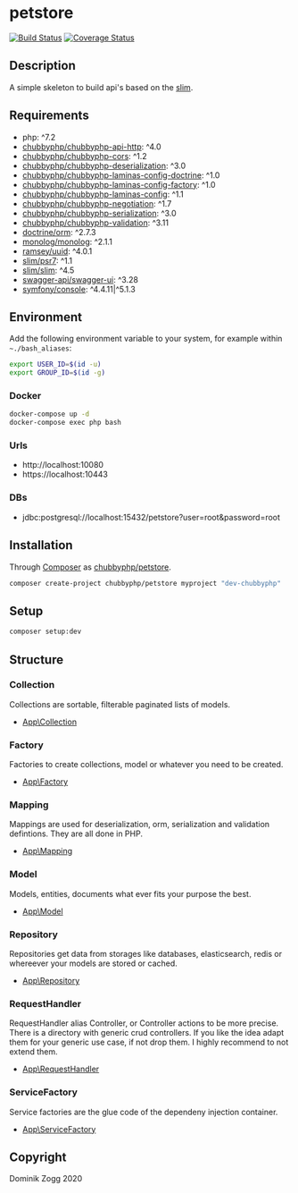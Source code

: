 # petstore

[![Build Status](https://api.travis-ci.org/chubbyphp/petstore.png?branch=chubbyphp)](https://travis-ci.org/chubbyphp/petstore)
[![Coverage Status](https://coveralls.io/repos/github/chubbyphp/petstore/badge.svg?branch=chubbyphp)](https://coveralls.io/github/chubbyphp/petstore?branch=chubbyphp)

## Description

A simple skeleton to build api's based on the [slim][1].

## Requirements

 * php: ^7.2
 * [chubbyphp/chubbyphp-api-http][2]: ^4.0
 * [chubbyphp/chubbyphp-cors][3]: ^1.2
 * [chubbyphp/chubbyphp-deserialization][4]: ^3.0
 * [chubbyphp/chubbyphp-laminas-config-doctrine][5]: ^1.0
 * [chubbyphp/chubbyphp-laminas-config-factory][6]: ^1.0
 * [chubbyphp/chubbyphp-laminas-config][7]: ^1.1
 * [chubbyphp/chubbyphp-negotiation][8]: ^1.7
 * [chubbyphp/chubbyphp-serialization][9]: ^3.0
 * [chubbyphp/chubbyphp-validation][10]: ^3.11
 * [doctrine/orm][11]: ^2.7.3
 * [monolog/monolog][12]: ^2.1.1
 * [ramsey/uuid][13]: ^4.0.1
 * [slim/psr7][14]: ^1.1
 * [slim/slim][15]: ^4.5
 * [swagger-api/swagger-ui][16]: ^3.28
 * [symfony/console][17]: ^4.4.11|^5.1.3

## Environment

Add the following environment variable to your system, for example within `~./bash_aliases`:

```sh
export USER_ID=$(id -u)
export GROUP_ID=$(id -g)
```

### Docker

```sh
docker-compose up -d
docker-compose exec php bash
```

### Urls

* http://localhost:10080
* https://localhost:10443

### DBs

 * jdbc:postgresql://localhost:15432/petstore?user=root&password=root

## Installation

Through [Composer](http://getcomposer.org) as [chubbyphp/petstore][40].

```bash
composer create-project chubbyphp/petstore myproject "dev-chubbyphp"
```

## Setup

```sh
composer setup:dev
```

## Structure

### Collection

Collections are sortable, filterable paginated lists of models.

 * [App\Collection][60]

### Factory

Factories to create collections, model or whatever you need to be created.

 * [App\Factory][70]

### Mapping

Mappings are used for deserialization, orm, serialization and validation defintions. They are all done in PHP.

 * [App\Mapping][80]

### Model

Models, entities, documents what ever fits your purpose the best.

 * [App\Model][90]

### Repository

Repositories get data from storages like databases, elasticsearch, redis or whereever your models are stored or cached.

 * [App\Repository][100]

### RequestHandler

RequestHandler alias Controller, or Controller actions to be more precise.
There is a directory with generic crud controllers. If you like the idea adapt them for your generic use case, if not drop them.
I highly recommend to not extend them.

 * [App\RequestHandler][110]

### ServiceFactory

Service factories are the glue code of the dependeny injection container.

 * [App\ServiceFactory][120]

## Copyright

Dominik Zogg 2020

[1]: https://github.com/slimphp/slim

[2]: https://packagist.org/packages/chubbyphp/chubbyphp-api-http
[3]: https://packagist.org/packages/chubbyphp/chubbyphp-cors
[4]: https://packagist.org/packages/chubbyphp/chubbyphp-deserialization
[5]: https://packagist.org/packages/chubbyphp/chubbyphp-laminas-config-doctrine
[6]: https://packagist.org/packages/chubbyphp/chubbyphp-laminas-config-factory
[7]: https://packagist.org/packages/chubbyphp/chubbyphp-laminas-config
[8]: https://packagist.org/packages/chubbyphp/chubbyphp-negotiation
[9]: https://packagist.org/packages/chubbyphp/chubbyphp-serialization
[10]: https://packagist.org/packages/chubbyphp/chubbyphp-validation
[11]: https://packagist.org/packages/doctrine/orm
[12]: https://packagist.org/packages/monolog/monolog
[13]: https://packagist.org/packages/ramsey/uuid
[14]: https://packagist.org/packages/slim/psr7
[15]: https://packagist.org/packages/slim/slim
[16]: https://packagist.org/packages/swagger-api/swagger-ui
[17]: https://packagist.org/packages/symfony/console

[40]: https://packagist.org/packages/chubbyphp/petstore

[60]: src/Collection

[70]: src/Factory

[80]: src/Mapping

[90]: src/Model

[100]: src/Repository

[110]: src/RequestHandler

[120]: src/ServiceFactory
